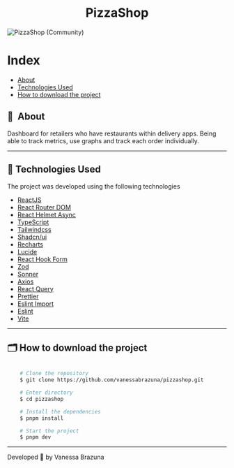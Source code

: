 <h1 align="center">PizzaShop</h1>

<a align="center">![PizzaShop (Community)](https://i.imgur.com/Ke8gA9S.png)</a>

# Index

- [About](#-about)
- [Technologies Used](#-technologies-used)
- [How to download the project](#-how-to-download-the-project)


## 🔖&nbsp; About

Dashboard for retailers who have restaurants within delivery apps. Being able to track metrics, use graphs and track each order individually.

---

## 🚀 Technologies Used

The project was developed using the following technologies

- [ReactJS](https://legacy.reactjs.org)
- [React Router DOM](https://reactrouter.com/en/main)
- [React Helmet Async](https://github.com/staylor/react-helmet-async)
- [TypeScript](https://www.typescriptlang.org)
- [Tailwindcss](https://tailwindcss.com)
- [Shadcn/ui](https://ui.shadcn.com/)
- [Recharts](https://recharts.org/en-US)
- [Lucide](https://lucide.dev)
- [React Hook Form](https://react-hook-form.com/)
- [Zod](https://zod.dev)
- [Sonner](https://sonner.emilkowal.ski/)
- [Axios](https://axios-http.com/ptbr/)
- [React Query](https://tanstack.com/)
- [Prettier](https://github.com/tailwindlabs/prettier-plugin-tailwindcss)
- [Eslint Import](https://github.com/lydell/eslint-plugin-simple-import-sort)
- [Eslint](https://eslint.org/)
- [Vite](https://vitejs.dev)

---

## 🗂 How to download the project

```bash

    # Clone the repository
    $ git clone https://github.com/vanessabrazuna/pizzashop.git

    # Enter directory
    $ cd pizzashop

    # Install the dependencies
    $ pnpm install

    # Start the project
    $ pnpm dev
```

---

Developed 💜 by Vanessa Brazuna

